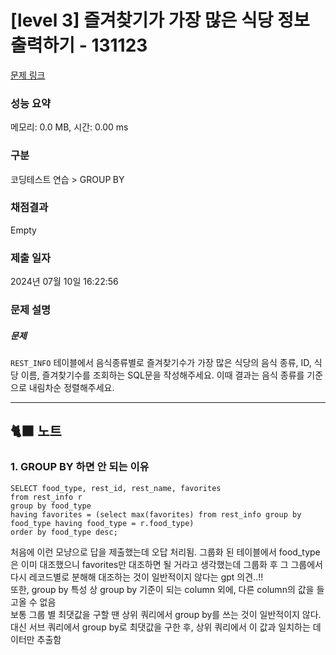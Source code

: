 # [level 3] 즐겨찾기가 가장 많은 식당 정보 출력하기 - 131123 

[문제 링크](https://school.programmers.co.kr/learn/courses/30/lessons/131123) 

### 성능 요약

메모리: 0.0 MB, 시간: 0.00 ms

### 구분

코딩테스트 연습 > GROUP BY

### 채점결과

Empty

### 제출 일자

2024년 07월 10일 16:22:56

### 문제 설명
<h5>문제</h5>

<p><code>REST_INFO</code> 테이블에서 음식종류별로 즐겨찾기수가 가장 많은 식당의 음식 종류, ID, 식당 이름, 즐겨찾기수를 조회하는 SQL문을 작성해주세요. 이때 결과는 음식 종류를 기준으로 내림차순 정렬해주세요.</p>

<hr>

## 🐈‍⬛ 노트
### 1. GROUP BY 하면 안 되는 이유
```
SELECT food_type, rest_id, rest_name, favorites
from rest_info r
group by food_type
having favorites = (select max(favorites) from rest_info group by food_type having food_type = r.food_type)
order by food_type desc;
```
처음에 이런 모냥으로 답을 제출했는데 오답 처리됨. 그룹화 된 테이블에서 food_type은 이미 대조했으니 favorites만 대조하면 될 거라고 생각했는데
그룹화 후 그 그룹에서 다시 레코드별로 분해해 대조하는 것이 일반적이지 않다는 gpt 의견..!! <br/>
또한, group by 특성 상 group by 기준이 되는 column 외에, 다른 column의 값을 들고올 수 없음<br/>
보통 그룹 별 최댓값을 구할 땐 상위 쿼리에서 group by를 쓰는 것이 일반적이지 않다.<br/>
대신 서브 쿼리에서 group by로 최댓값을 구한 후, 상위 쿼리에서 이 값과 일치하는 데이터만 추출함
